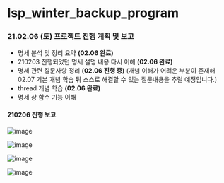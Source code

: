 # lsp_winter_backup_program
### 21.02.06 (토) 프로젝트 진행 계획 및 보고
* 명세 분석 및 정리 요약 **(02.06 완료)**
* 210203 진행되었던 명세 설명 내용 다시 이해 **(02.06 완료)**
* 명세 관련 질문사항 정리 **(02.06 진행 중)**
  (개념 이해가 어려운 부분이 존재해 02.07 기본 개념 학습 뒤 스스로 해결할 수 있는 질문내용을 추릴 예정입니다.)
* thread 개념 학습 **(02.06 완료)**
* 명세 상 함수 기능 이해

#### 210206 진행 보고

![image](https://user-images.githubusercontent.com/66112716/107120063-b2f6c300-68ce-11eb-87c6-418de66526e3.png)

![image](https://user-images.githubusercontent.com/66112716/107120088-dde11700-68ce-11eb-961c-ee75df1f0237.png)

![image](https://user-images.githubusercontent.com/66112716/107120102-f7825e80-68ce-11eb-94b1-e61d5b401f80.png)

![image](https://user-images.githubusercontent.com/66112716/107120123-15e85a00-68cf-11eb-9080-77e0a33dc60a.png)
